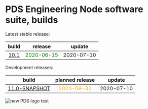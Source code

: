 
PDS Engineering Node software suite, builds
===========================================


Latest stable release:  

|build|release|update|
| :---: | :---: | :---: |
|[10.1](./10.1)|<span style="color:green">2020-06-15</span>|2020-07-10|
  


Development releases:  

|build|planned release|update|
| :---: | :---: | :---: |
|[11.0-SNAPSHOT](./11.0-SNAPSHOT)|<span style="color:orange">2020-09-30</span>|2020-07-10|
  
![new PDS logo test](https://nasa-pds.github.io/pdsen-corral/images/logo.png)